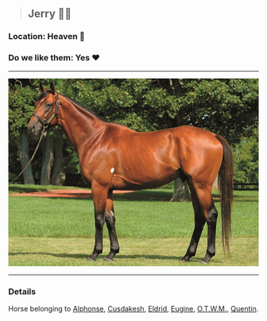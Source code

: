 >## Jerry 🐴👻

### Location: Heaven 🙏

### Do we like them: Yes ❤️ 

***

![jerry](../../../Templates/images/jerry.jpg "our beloved jerry may you rest in peace")

***

### Details
Horse belonging to [Alphonse](../PCs/Alphonse%20Steele.md), [Cusdakesh](../PCs/Cusdakesh%20Greyskull.md), [Eldrid](../PCs/Eldrid%20Vannar.md), [Eugine](../PCs/Eugine%20Brawnanvil.md), [O.T.W.M.](../PCs/O.T.W.M..md), [Quentin](../PCs/Quentin%20Thexius.md).